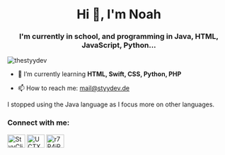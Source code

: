 <h1 align="center">Hi 👋, I'm Noah</h1>
<h3 align="center">I'm currently in school, and programming in Java, HTML, JavaScript, Python...</h3>

<p align="left"> <img src="https://komarev.com/ghpvc/?username=thestyydev&label=Profile%20views&color=0e75b6&style=flat" alt="thestyydev" /> </p>


- 🌱 I’m currently learning **HTML, Swift, CSS, Python, PHP**

- 📫 How to reach me: mail@styydev.de

I stopped using the Java language as I focus more on other languages.

<h3 align="left">Connect with me:</h3>
<p align="left">
<a href="https://twitter.com/StyyClient" target="blank"><img align="center" src="https://cdn.jsdelivr.net/npm/simple-icons@3.0.1/icons/twitter.svg" alt="StyyClient" height="30" width="40" /></a>
<a href="https://youtube.com/channel/UCTXVEP8mJOilMbPEaFgbOgw" target="blank"><img align="center" src="https://cdn.jsdelivr.net/npm/simple-icons@3.0.1/icons/youtube.svg" alt="UCTXVEP8mJOilMbPEaFgbOgw" height="30" width="40" /></a>
<a href="https://dsc.gg/styydev" target="blank"><img align="center" src="https://cdn.jsdelivr.net/npm/simple-icons@3.0.1/icons/discord.svg" alt="r7R4jRT" height="30" width="40" /></a>
</p>

<h3 align="left"
